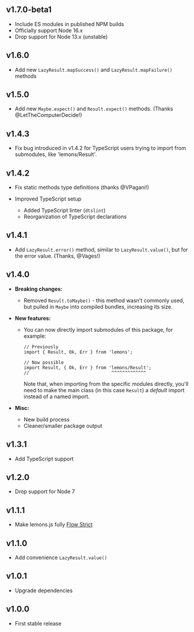 ## v1.7.0-beta1

-   Include ES modules in published NPM builds
-   Officially support Node 16.x
-   Drop support for Node 13.x (unstable)

## v1.6.0

-   Add new `LazyResult.mapSuccess()` and `LazyResult.mapFailure()` methods

## v1.5.0

-   Add new `Maybe.expect()` and `Result.expect()` methods.
    (Thanks @LetTheComputerDecide!)

## v1.4.3

-   Fix bug introduced in v1.4.2 for TypeScript users trying to import from
    submodules, like 'lemons/Result'.

## v1.4.2

-   Fix static methods type definitions (thanks @VPagani!)

-   Improved TypeScript setup
    -   Added TypeScript linter (`dtslint`)
    -   Reorganization of TypeScript declarations

## v1.4.1

-   Add `LazyResult.error()` method, similar to `LazyResult.value()`, but for the
    error value. (Thanks, @Vages!)

## v1.4.0

-   **Breaking changes:**

    -   Removed `Result.toMaybe()` - this method wasn’t commonly used, but pulled
        in `Maybe` into compiled bundles, increasing its size.

-   **New features:**

    -   You can now directly import submodules of this package, for example:

            // Previously
            import { Result, Ok, Err } from 'lemons';

            // Now possible
            import Result, { Ok, Err } from 'lemons/Result';
            //                               ^^^^^^^^^^^^^

        Note that, when importing from the specific modules directly, you'll need to
        make the main class (in this case `Result`) a _default_ import instead of
        a named import.

-   **Misc:**

    -   New build process
    -   Cleaner/smaller package output

## v1.3.1

-   Add TypeScript support

## v1.2.0

-   Drop support for Node 7

## v1.1.1

-   Make lemons.js fully [Flow Strict](https://flow.org/en/docs/strict/)

## v1.1.0

-   Add convenience `LazyResult.value()`

## v1.0.1

-   Upgrade dependencies

## v1.0.0

-   First stable release
